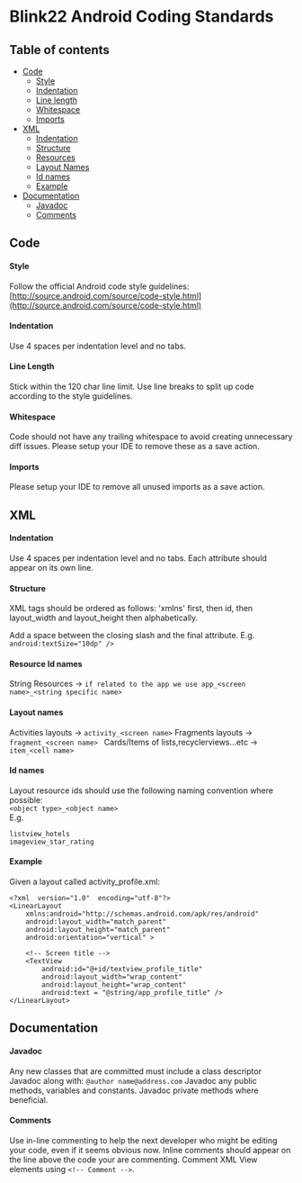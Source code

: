 # Blink22 Android Coding Standards

## Table of contents

* [Code](#code)
    * [Style](#style)
    * [Indentation](#indentation)
    * [Line length](#line-length)
    * [Whitespace](#whitespace)
    * [Imports](#imports)
* [XML](#xml)
    * [Indentation](#indentation)
    * [Structure](#structure)
    * [Resources](#resource-Id-names)
    * [Layout Names](#layout-names)
    * [Id names](#id-names)
    * [Example](#example)
* [Documentation](#documentation)
    * [Javadoc](#javadoc)
    * [Comments](#comments)

## Code
#### Style
Follow the official Android code style guidelines: [http://source.android.com/source/code-style.html](http://source.android.com/source/code-style.html)

#### Indentation
Use 4 spaces per indentation level and no tabs.

#### Line Length
Stick within the 120 char line limit. Use line breaks to split up code according to the style guidelines.

#### Whitespace
Code should not have any trailing whitespace to avoid creating unnecessary diff issues. Please setup your IDE to remove these as a save action.

#### Imports
Please setup your IDE to remove all unused imports as a save action.

## XML

#### Indentation
Use 4 spaces per indentation level and no tabs.
Each attribute should appear on its own line.

#### Structure
XML tags should be ordered as follows: 'xmlns' first, then id, then layout_width and layout_height then alphabetically.

Add a space between the closing slash and the final attribute. E.g. ```android:textSize="10dp" />```

#### Resource Id names
String Resources -> ```if related to the app we use app_<screen name>_<string specific name> ```
#### Layout names
Activities layouts ->  ```activity_<screen name>```
Fragments layouts  ->  ```fragment_<screen name> ```
Cards/Items of lists,recyclerviews...etc -> ```item_<cell name> ```
#### Id names
Layout resource ids should use the following naming convention where possible:<br/>
```<object type>_<object name>```<br/>
E.g.
```
listview_hotels
imageview_star_rating
```

#### Example
Given a layout called activity_profile.xml:
```
<?xml  version="1.0"  encoding="utf-8"?>
<LinearLayout
    xmlns:android="http://schemas.android.com/apk/res/android"
    android:layout_width="match_parent"
    android:layout_height="match_parent"
    android:orientation="vertical" >

    <!-- Screen title -->
    <TextView
        android:id="@+id/textview_profile_title"
        android:layout_width="wrap_content"
        android:layout_height="wrap_content"
        android:text = "@string/app_profile_title" />
</LinearLayout>
```


## Documentation

#### Javadoc
Any new classes that are committed must include a class descriptor Javadoc along with:
```@author name@address.com```
Javadoc any public methods, variables and constants. Javadoc private methods where beneficial.

#### Comments
Use in-line commenting to help the next developer who might be editing your code, even if it seems obvious now. Inline comments should appear on the line above the code your are commenting.
Comment XML View elements using ```<!-- Comment -->```.

